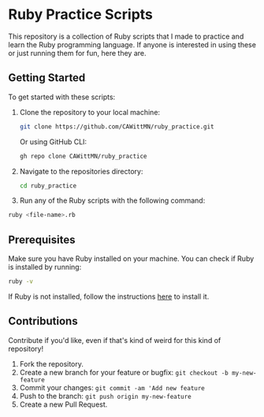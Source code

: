 # Ruby Practice Scripts

This repository is a collection of Ruby scripts that I made to practice and learn the Ruby programming language.
If anyone is interested in using these or just running them for fun, here they are.

## Getting Started

To get started with these scripts:

1. Clone the repository to your local machine:

   ```bash
   git clone https://github.com/CAWittMN/ruby_practice.git
   ```

   Or using GitHub CLI:

   ```bash
   gh repo clone CAWittMN/ruby_practice
   ```

2. Navigate to the repositories directory:

   ```bash
   cd ruby_practice
   ```

3. Run any of the Ruby scripts with the following command:

```bash
ruby <file-name>.rb
```

## Prerequisites

Make sure you have Ruby installed on your machine. You can check if Ruby is installed by running:

```bash
ruby -v
```

If Ruby is not installed, follow the instructions [here](https://www.ruby-lang.org/en/documentation/installation/) to install it.

## Contributions

Contribute if you'd like, even if that's kind of weird for this kind of repository!

1. Fork the repository.
2. Create a new branch for your feature or bugfix: `git checkout -b my-new-feature`
3. Commit your changes: `git commit -am 'Add new feature`
4. Push to the branch: `git push origin my-new-feature`
5. Create a new Pull Request.
